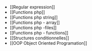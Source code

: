 * [[Regular expression]]
* [[Functions php]]
* [[Functions php string]]
* [[Functions php - array]]
* [[Functions php -files]]
* [[Functions php - functions]]
* [[Structures conditionnelles]]
* [[OOP Object Oriented Programation]]